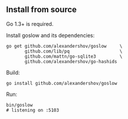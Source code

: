 ## Install from source
Go 1.3+ is required.

Install goslow and its dependencies:
```shell
go get github.com/alexandershov/goslow     \
       github.com/lib/pq                   \
       github.com/mattn/go-sqlite3         \
       github.com/alexandershov/go-hashids
```

Build:
```shell
go install github.com/alexandershov/goslow
```

Run:
```shell
bin/goslow
# listening on :5103
```
